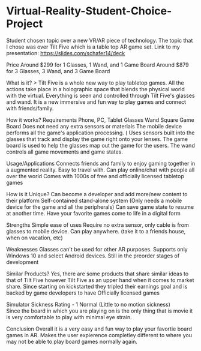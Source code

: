 # Virtual-Reality-Student-Choice-Project
Student chosen topic over a new VR/AR piece of technology.  The topic that I chose was over Tilt Five which is a table top AR game set.
Link to my presentation: https://slides.com/schafer14/deck

Price
  Around $299 for 1 Glasses, 1 Wand, and 1 Game Board
  Around $879 for 3 Glasses, 3 Wand, and 3 Game Board

What is it? > Tilt Five is a whole new way to play tabletop games.  All the actions take place in a holographic space that blends the physical world with the virtual.  Everything is seen and controlled through Tilt Five's glasses and wand.  It is a new immersive and fun way to play games and connect with friends/family.

How it works? 
    Requirements
    Phone, PC, Tablet
    Glasses
    Wand
    Square Game Board
    Does not need any extra sensors or materials
  The mobile device performs all the game's application processing. (
  Uses sensors built into the glasses that track and display the game right onto your lenses.
  The game board is used to help the glasses map out the game for the users.
  The wand controls all game movements and game states.
  
 Usage/Applications
  Connects friends and family to enjoy gaming together in a augmented reality.
  Easy to travel with.
  Can play online/chat with people all over the world
  Comes with 1000s of free and officially licensed tabletop games
  
 How is it Unique?
  Can become a developer and add more/new content to their platform
  Self-contained stand-alone system (Only needs a mobile device for the game and all the peripherals)
  Can save game state to resume at another time.
  Have your favorite games come to life in a digital form
  
Strengths
  Simple ease of uses
  Require no extra sensor, only cable is from glasses to mobile device.
  Can play anywhere.  (take it to a friends house, when on vacation, etc)

Weaknesses
  Glasses can't be used for other AR purposes.
  Supports only Windows 10 and select Android devices.
  Still in the preorder stages of development
  
 Similar Products?
  Yes, there are some products that share similar ideas to that of Tilt Five however Tilt Five as an upper hand when it comes to market share.  Since starting on kickstarted they tripled their earnings goal and is backed by game developers to have Officially licensed games
  
 Simulator Sickness
  Rating - 1 Normal (Little to no motion sickness)  
  Since the board in which you are playing on is the only thing that is movie it is very comfortable to play with minimal eye strain.
  
 Conclusion
  Overall it is a very easy and fun way to play your favortie board games in AR.  Makes the user expierence completley different to where you may not be able to play board games normally again.

